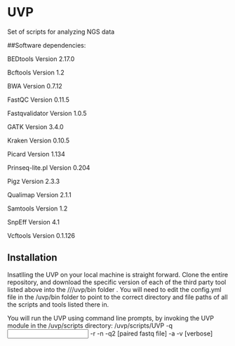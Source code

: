 # UVP

Set of scripts for analyzing NGS data

##Software dependencies:

BEDtools Version 2.17.0

Bcftools Version 1.2 

BWA Version 0.7.12

FastQC Version 0.11.5

Fastqvalidator Version 1.0.5

GATK Version 3.4.0

Kraken Version 0.10.5

Picard Version 1.134

Prinseq-lite.pl Version 0.204

Pigz Version 2.3.3

Qualimap Version 2.1.1

Samtools Version 1.2

SnpEff Version 4.1

Vcftools Version 0.1.126

## Installation

Insatlling the UVP on your local machine is straight forward. Clone the entire repository, and download the specific version of each of the third party tool listed above into the /<Directory Path>//uvp/bin folder . You will need to edit the config.yml file in the <Directory Path>/uvp/bin folder to point to the correct directory and file paths of all the scripts and tools listed there in.

You will run the UVP using command line prompts, by invoking the UVP module in the <Directory Path>/uvp/scripts directory:
  <Directory Path>/uvp/scripts/UVP -q <input fastq> -r <path to H37Rv reference genome fasta file> -n <sample name> -q2 [paired fastq file] -a -v [verbose] 
  




